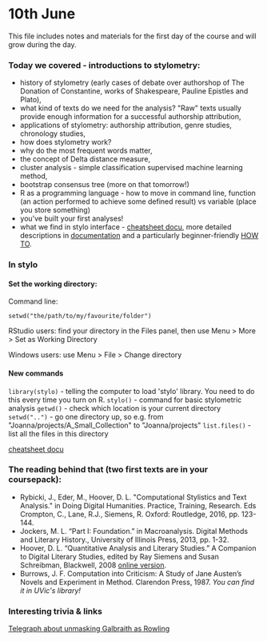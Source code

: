 # 10th June

This file includes notes and materials for the first day of the course and will grow during the day.

### Today we covered - introductions to stylometry:
* history of stylometry (early cases of debate over authorshop of The Donation of Constantine, works of Shakespeare, Pauline Epistles and Plato),
* what kind of texts do we need for the analysis? "Raw" texts usually provide enough information for a successful authorship attribution,
* applications of stylometry: authorship attribution, genre studies, chronology studies,
* how does stylometry work?
* why do the most frequent words matter,
* the concept of Delta distance measure,
* cluster analysis - simple classification supervised machine learning method,
* bootstrap consensus tree (more on that tomorrow!)
* R as a programming language - how to move in command line, function (an action performed to achieve some defined result) vs variable (place you store something)
* you've built your first analyses!
* what we find in stylo interface - 
[cheatsheet docu](https://github.com/JoannaBy/stylo_nutshell), more detailed descriptions in [documentation](https://cran.r-project.org/web/packages/stylo/stylo.pdf) and a particularly beginner-friendly [HOW TO](https://sites.google.com/site/computationalstylistics/stylo/stylo_howto.pdf?attredirects=0).

### In stylo
#### Set the working directory:

Command line: 
```
setwd("the/path/to/my/favourite/folder")
```

RStudio users: find your directory in the Files panel, then use Menu > More > Set as Working Directory

Windows users: use Menu > File > Change directory

#### New commands
```library(stylo)``` - telling the computer to load 'stylo' library. You need to do this every time you turn on R.
```stylo()``` - command for basic stylometric analysis
```getwd()``` - check which location is your current directory
```setwd("..")``` - go one directory up, so e.g. from "Joanna/projects/A_Small_Collection" to "Joanna/projects"
```list.files()``` - list all the files in this directory


[cheatsheet docu](https://github.com/JoannaBy/stylo_nutshell)


### The reading behind that (two first texts are in your coursepack):
* Rybicki, J., Eder, M., Hoover, D. L. "Computational Stylistics and Text Analysis." in Doing Digital Humanities. Practice, Training, Research. Eds Crompton, C., Lane, R.J., Siemens, R. Oxford: Routledge, 2016, pp. 123-144.
* Jockers, M. L. “Part I: Foundation.” in Macroanalysis. Digital Methods and Literary History., University of Illinois Press, 2013, pp. 1-32.
* Hoover, D. L. “Quantitative Analysis and Literary Studies.” A Companion to Digital Literary Studies, edited by Ray Siemens and Susan Schreibman, Blackwell, 2008 [online version](http://digitalhumanities.org:3030/companion/view?docId=blackwell/9781405148641/9781405148641.xml&chunk.id=ss1-6-9&toc.depth=1&toc.id=ss1-6-9&brand=9781405148641_brand). 
* Burrows, J. F. Computation into Criticism: A Study of Jane Austen’s Novels and Experiment in Method. Clarendon Press, 1987. *You can find it in UVic's library!*

### Interesting trivia & links
[Telegraph about unmasking Galbraith as Rowling](https://www.telegraph.co.uk/culture/books/10192275/JK-Rowling-unmasked-the-lawyer-the-wife-her-tweet-and-a-furious-author.html)

